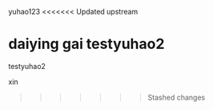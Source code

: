 yuhao123
<<<<<<< Updated upstream



daiying gai
testyuhao2
=======
testyuhao2


xin
>>>>>>> Stashed changes
